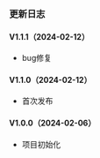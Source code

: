 ### 更新日志

#### V1.1.1（2024-02-12）
- bug修复

#### V1.1.0（2024-02-12）
- 首次发布

#### V1.0.0（2024-02-06）
- 项目初始化